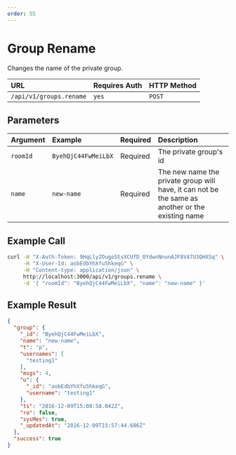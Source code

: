 ```yaml
---
order: 55
---
```


# Group Rename
Changes the name of the private group.

| URL | Requires Auth | HTTP Method |
| :--- | :--- | :--- |
| `/api/v1/groups.rename` | `yes` | `POST` |

## Parameters
| Argument | Example | Required | Description |
| :--- | :--- | :--- | :--- |
| `roomId` | `ByehQjC44FwMeiLbX` | Required | The private group's id |
| `name` | `new-name` | Required | The new name the private group will have, it can not be the same as another or the existing name |

## Example Call
```bash
curl -H "X-Auth-Token: 9HqLlyZOugoStsXCUfD_0YdwnNnunAJF8V47U3QHXSq" \
     -H "X-User-Id: aobEdbYhXfu5hkeqG" \
     -H "Content-type: application/json" \
     http://localhost:3000/api/v1/groups.rename \
     -d '{ "roomId": "ByehQjC44FwMeiLbX", "name": "new-name" }'
```

## Example Result
```json
{
  "group": {
    "_id": "ByehQjC44FwMeiLbX",
    "name": "new-name",
    "t": "p",
    "usernames": [
      "testing1"
    ],
    "msgs": 4,
    "u": {
      "_id": "aobEdbYhXfu5hkeqG",
      "username": "testing1"
    },
    "ts": "2016-12-09T15:08:58.042Z",
    "ro": false,
    "sysMes": true,
    "_updatedAt": "2016-12-09T15:57:44.686Z"
  },
  "success": true
}
```
